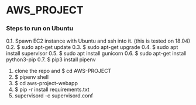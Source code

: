 # AWS_PROJECT

### Steps to run on Ubuntu
0.1. Spawn EC2 instance with Ubuntu and ssh into it. (this is tested on 18.04)
0.2. $ sudo apt-get update
0.3. $ sudo apt-get upgrade
0.4. $ sudo apt install supervisor
0.5. $ sudo apt install gunicorn
0.6. $ sudo apt-get install python3-pip
0.7. $ pip3 install pipenv
1. clone the repo and $ cd AWS-PROJECT
2. $ pipenv shell
3. $ cd aws-project-webapp
4. $ pip -r install requirements.txt
5. supervisord -c supervisord.conf
